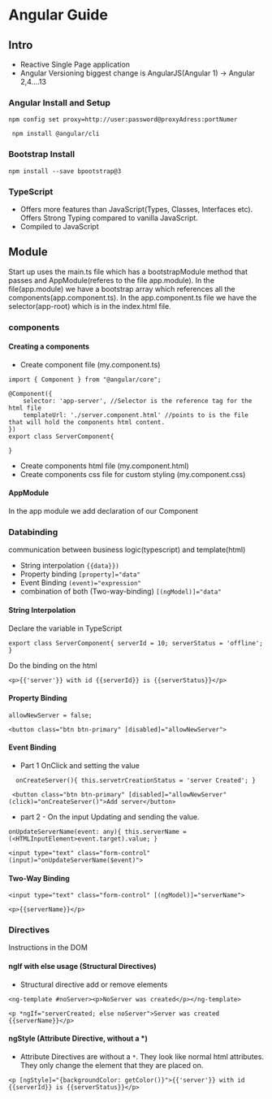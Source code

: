 # Angular Guide

## Intro

* Reactive Single Page application
* Angular Versioning biggest change is AngularJS(Angular 1) -> Angular 2,4....13

### Angular Install and Setup

`` npm config set proxy=http://user:password@proxyAdress:portNumer ``

`` npm install @angular/cli``

### Bootstrap Install

`` npm install --save bpootstrap@3 ``

### TypeScript

* Offers more features than JavaScript(Types, Classes, Interfaces etc). Offers Strong Typing compared to vanilla JavaScript.
* Compiled to JavaScript

## Module

Start up uses the main.ts file which has a bootstrapModule method that passes and AppModule(referes to the file app.module).
In the file(app.module) we have a bootstrap array which references all the components(app.component.ts).
In the app.component.ts file we have the selector(app-root) which is in the index.html file.

### components

#### Creating a components

* Create component file (my.component.ts)

```
import { Component } from "@angular/core";

@Component({
    selector: 'app-server', //Selector is the reference tag for the html file
    templateUrl: './server.component.html' //points to is the file that will hold the components html content.
})
export class ServerComponent{

}
```

* Create components html file (my.component.html)
* Create components css file for custom styling (my.component.css)

#### AppModule

In the app module we add declaration of our Component

### Databinding

communication between business logic(typescript) and template(html)

* String interpolation ``{{data}})``
* Property binding ``[property]="data"``
* Event Binding ``(event)="expression"``
* combination of both (Two-way-binding) ``[(ngModel)]="data"``

#### String Interpolation

Declare the variable in TypeScript

``export class ServerComponent{
    serverId = 10;
    serverStatus = 'offline';
}``

Do the binding on the html

``<p>{{'server'}} with id {{serverId}} is {{serverStatus}}</p>``

#### Property Binding

``allowNewServer = false;``

``<button class="btn btn-primary" [disabled]="allowNewServer">``

#### Event Binding

* Part 1 OnClick and setting the value

``  onCreateServer(){
    this.servetrCreationStatus = 'server Created';
  }``

`` <button class="btn btn-primary" [disabled]="allowNewServer"(click)="onCreateServer()">Add server</button>``

* part 2 - On the input Updating and sending the value.

``
onUpdateServerName(event: any){
    this.serverName = (<HTMLInputElement>event.target).value;
  }
``

``
<input type="text" class="form-control" (input)="onUpdateServerName($event)">
``
#### Two-Way Binding

``<input type="text" class="form-control" [(ngModel)]="serverName"> ``

``<p>{{serverName}}</p>``

### Directives

Instructions in the DOM

#### ngIf with else usage (Structural Directives)

* Structural directive add or remove elements

``<ng-template #noServer><p>NoServer was created</p></ng-template>``

``<p *ngIf="serverCreated; else noServer">Server was created {{serverName}}</p>``

#### ngStyle (Attribute Directive, without a *)

* Attribute Directives are without a ``*``. They look like normal html attributes. They only change the element that they are placed on.

``<p [ngStyle]="{backgroundColor: getColor()}">{{'server'}} with id {{serverId}} is {{serverStatus}}</p>``
